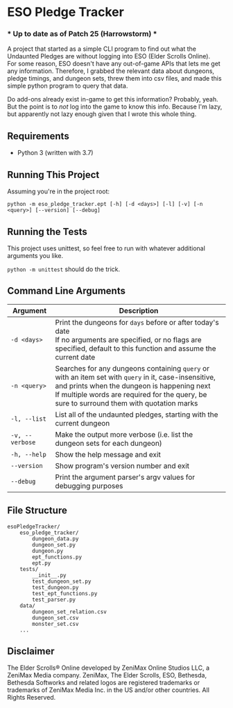# ESO Pledge Tracker

### \* Up to date as of Patch 25 (Harrowstorm) \*

A project that started as a simple CLI program to find out what the Undaunted Pledges are without logging into ESO (Elder Scrolls Online).  
For some reason, ESO doesn't have any out-of-game APIs that lets me get any information. Therefore, I grabbed the relevant data about dungeons, pledge timings, and dungeon sets, threw them into csv files, and made this simple python program to query that data.  

Do add-ons already exist in-game to get this information? Probably, yeah. But the point is to _not_ log into the game to know this info. Because I'm lazy, but apparently not lazy enough given that I wrote this whole thing.

## Requirements

- Python 3 (written with 3.7)

## Running This Project
Assuming you're in the project root:

`python -m eso_pledge_tracker.ept [-h] [-d <days>] [-l] [-v] [-n <query>] [--version] [--debug]`

## Running the Tests
This project uses unittest, so feel free to run with whatever additional arguments you like.  

`python -m unittest` should do the trick.

## Command Line Arguments

| Argument | Description |
| --- | --- |
| `-d <days>` | Print the dungeons for `days` before or after today's date<br>If no arguments are specified, or no flags are specified, default to this function and assume the current date |
| `-n <query>` | Searches for any dungeons containing `query` or with an item set with `query` in it, case-insensitive, and prints when the dungeon is happening next<br>If multiple words are required for the query, be sure to surround them with quotation marks |
| `-l, --list`     | List all of the undaunted pledges, starting with the current dungeon |
| `-v, --verbose`  | Make the output more verbose (i.e. list the dungeon sets for each dungeon) |
| `-h, --help`     | Show the help message and exit |
| `--version`      | Show program's version number and exit |
| `--debug`        | Print the argument parser's argv values for debugging purposes |

## File Structure

```
esoPledgeTracker/
    eso_pledge_tracker/
        dungeon_data.py
        dungeon_set.py
        dungeon.py
        ept_functions.py
        ept.py
    tests/
        __init__.py
        test_dungeon_set.py
        test_dungeon.py
        test_ept_functions.py
        test_parser.py
    data/
        dungeon_set_relation.csv
        dungeon_set.csv
        monster_set.csv
    ...
```

## Disclaimer

The Elder Scrolls® Online developed by ZeniMax Online Studios LLC, a ZeniMax Media company. ZeniMax, The Elder Scrolls, ESO, Bethesda, Bethesda Softworks and related logos are registered trademarks or trademarks of ZeniMax Media Inc. in the US and/or other countries. All Rights Reserved.
